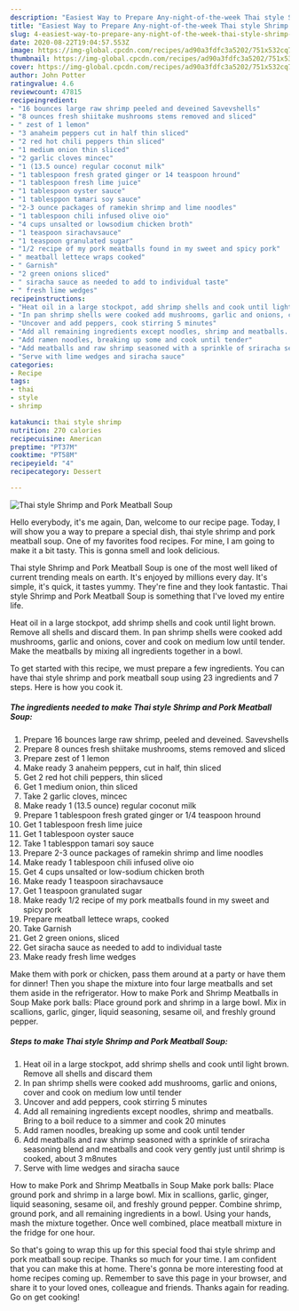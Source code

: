 ```yaml
---
description: "Easiest Way to Prepare Any-night-of-the-week Thai style Shrimp and Pork Meatball Soup"
title: "Easiest Way to Prepare Any-night-of-the-week Thai style Shrimp and Pork Meatball Soup"
slug: 4-easiest-way-to-prepare-any-night-of-the-week-thai-style-shrimp-and-pork-meatball-soup
date: 2020-08-22T19:04:57.553Z
image: https://img-global.cpcdn.com/recipes/ad90a3fdfc3a5202/751x532cq70/thai-style-shrimp-and-pork-meatball-soup-recipe-main-photo.jpg
thumbnail: https://img-global.cpcdn.com/recipes/ad90a3fdfc3a5202/751x532cq70/thai-style-shrimp-and-pork-meatball-soup-recipe-main-photo.jpg
cover: https://img-global.cpcdn.com/recipes/ad90a3fdfc3a5202/751x532cq70/thai-style-shrimp-and-pork-meatball-soup-recipe-main-photo.jpg
author: John Potter
ratingvalue: 4.6
reviewcount: 47815
recipeingredient:
- "16 bounces large raw shrimp peeled and deveined Savevshells"
- "8 ounces fresh shiitake mushrooms stems removed and sliced"
- " zest of 1 lemon"
- "3 anaheim peppers cut in half thin sliced"
- "2 red hot chili peppers thin sliced"
- "1 medium onion thin sliced"
- "2 garlic cloves mincec"
- "1 (13.5 ounce) regular coconut milk"
- "1 tablespoon fresh grated ginger or 14 teaspoon hround"
- "1 tablespoon fresh lime juice"
- "1 tablespoon oyster sauce"
- "1 tablesppon tamari soy sauce"
- "2-3 ounce packages of ramekin shrimp and lime noodles"
- "1 tablespoon chili infused olive oio"
- "4 cups unsalted or lowsodium chicken broth"
- "1 teaspoon sirachavsauce"
- "1 teaspoon granulated sugar"
- "1/2 recipe of my pork meatballs found in my sweet and spicy pork"
- " meatball lettece wraps cooked"
- " Garnish"
- "2 green onions sliced"
- " siracha sauce as needed to add to individual taste"
- " fresh lime wedges"
recipeinstructions:
- "Heat oil in a large stockpot, add shrimp shells and cook until light brown. Remove all shells and discard them"
- "In pan shrimp shells were cooked add mushrooms, garlic and onions, cover and cook on medium low until tender"
- "Uncover and add peppers, cook stirring 5 minutes"
- "Add all remaining ingredients except noodles, shrimp and meatballs. Bring to a boil reduce to a simmer and cook 20 minutes"
- "Add ramen noodles, breaking up some and cook until tender"
- "Add meatballs and raw shrimp seasoned with a sprinkle of sriracha seasoning blend and meatballs and cook very gently just until shrimp is cooked, about 3 m8nutes"
- "Serve with lime wedges and siracha sauce"
categories:
- Recipe
tags:
- thai
- style
- shrimp

katakunci: thai style shrimp 
nutrition: 270 calories
recipecuisine: American
preptime: "PT37M"
cooktime: "PT58M"
recipeyield: "4"
recipecategory: Dessert

---
```



![Thai style Shrimp and Pork Meatball Soup](https://img-global.cpcdn.com/recipes/ad90a3fdfc3a5202/751x532cq70/thai-style-shrimp-and-pork-meatball-soup-recipe-main-photo.jpg)

Hello everybody, it's me again, Dan, welcome to our recipe page. Today, I will show you a way to prepare a special dish, thai style shrimp and pork meatball soup. One of my favorites food recipes. For mine, I am going to make it a bit tasty. This is gonna smell and look delicious.

Thai style Shrimp and Pork Meatball Soup is one of the most well liked of current trending meals on earth. It's enjoyed by millions every day. It's simple, it's quick, it tastes yummy. They're fine and they look fantastic. Thai style Shrimp and Pork Meatball Soup is something that I've loved my entire life.

Heat oil in a large stockpot, add shrimp shells and cook until light brown. Remove all shells and discard them. In pan shrimp shells were cooked add mushrooms, garlic and onions, cover and cook on medium low until tender. Make the meatballs by mixing all ingredients together in a bowl.


To get started with this recipe, we must prepare a few ingredients. You can have thai style shrimp and pork meatball soup using 23 ingredients and 7 steps. Here is how you cook it.

<!--inarticleads1-->

##### The ingredients needed to make Thai style Shrimp and Pork Meatball Soup:

1. Prepare 16 bounces large raw shrimp, peeled and deveined. Savevshells
1. Prepare 8 ounces fresh shiitake mushrooms, stems removed and sliced
1. Prepare  zest of 1 lemon
1. Make ready 3 anaheim peppers, cut in half, thin sliced
1. Get 2 red hot chili peppers, thin sliced
1. Get 1 medium onion, thin sliced
1. Take 2 garlic cloves, mincec
1. Make ready 1 (13.5 ounce) regular coconut milk
1. Prepare 1 tablespoon fresh grated ginger or 1/4 teaspoon hround
1. Get 1 tablespoon fresh lime juice
1. Get 1 tablespoon oyster sauce
1. Take 1 tablesppon tamari soy sauce
1. Prepare 2-3 ounce packages of ramekin shrimp and lime noodles
1. Make ready 1 tablespoon chili infused olive oio
1. Get 4 cups unsalted or low-sodium chicken broth
1. Make ready 1 teaspoon sirachavsauce
1. Get 1 teaspoon granulated sugar
1. Make ready 1/2 recipe of my pork meatballs found in my sweet and spicy pork
1. Prepare  meatball lettece wraps, cooked
1. Take  Garnish
1. Get 2 green onions, sliced
1. Get  siracha sauce as needed to add to individual taste
1. Make ready  fresh lime wedges


Make them with pork or chicken, pass them around at a party or have them for dinner! Then you shape the mixture into four large meatballs and set them aside in the refrigerator. How to make Pork and Shrimp Meatballs in Soup Make pork balls: Place ground pork and shrimp in a large bowl. Mix in scallions, garlic, ginger, liquid seasoning, sesame oil, and freshly ground pepper. 

<!--inarticleads2-->

##### Steps to make Thai style Shrimp and Pork Meatball Soup:

1. Heat oil in a large stockpot, add shrimp shells and cook until light brown. Remove all shells and discard them
1. In pan shrimp shells were cooked add mushrooms, garlic and onions, cover and cook on medium low until tender
1. Uncover and add peppers, cook stirring 5 minutes
1. Add all remaining ingredients except noodles, shrimp and meatballs. Bring to a boil reduce to a simmer and cook 20 minutes
1. Add ramen noodles, breaking up some and cook until tender
1. Add meatballs and raw shrimp seasoned with a sprinkle of sriracha seasoning blend and meatballs and cook very gently just until shrimp is cooked, about 3 m8nutes
1. Serve with lime wedges and siracha sauce


How to make Pork and Shrimp Meatballs in Soup Make pork balls: Place ground pork and shrimp in a large bowl. Mix in scallions, garlic, ginger, liquid seasoning, sesame oil, and freshly ground pepper. Combine shrimp, ground pork, and all remaining ingredients in a bowl. Using your hands, mash the mixture together. Once well combined, place meatball mixture in the fridge for one hour. 

So that's going to wrap this up for this special food thai style shrimp and pork meatball soup recipe. Thanks so much for your time. I am confident that you can make this at home. There's gonna be more interesting food at home recipes coming up. Remember to save this page in your browser, and share it to your loved ones, colleague and friends. Thanks again for reading. Go on get cooking!
